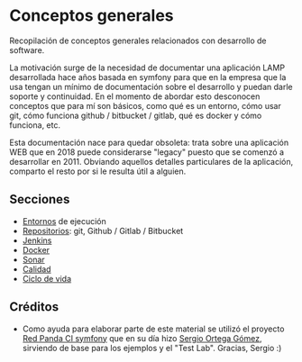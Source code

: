 # Conceptos generales

Recopilación de conceptos generales relacionados con desarrollo de software.

La motivación surge de la necesidad de documentar una aplicación LAMP desarrollada hace años basada en symfony para que en la empresa que la usa tengan un mínimo de documentación sobre el desarrollo y puedan darle soporte y continuidad. En el momento de abordar esto desconocen conceptos que para mí son básicos, como qué es un entorno, cómo usar git, cómo funciona github / bitbucket / gitlab, qué es docker y cómo funciona, etc.

Esta documentación nace para quedar obsoleta: trata sobre una aplicación WEB que en 2018 puede considerarse "legacy" puesto que se comenzó a desarrollar en 2011. Obviando aquellos detalles particulares de la aplicación, comparto el resto por si le resulta útil a alguien.

## Secciones

- [Entornos](environments.md) de ejecución
- [Repositorios](repositories.md): git, Github / Gitlab / Bitbucket
- [Jenkins](jenkins.md)
- [Docker](docker.md)
- [Sonar](sonar.md)
- [Calidad](qa.md)
- [Ciclo de vida](application-lifecicle.md)

## Créditos

- Como ayuda para elaborar parte de este material se utilizó el proyecto [Red Panda CI symfony](https://github.com/sergioortegagomez/red-panda-ci-symfony) que en su día hizo [Sergio Ortega Gómez](https://github.com/sergioortegagomez), sirviendo de base para los ejemplos y el "Test Lab". Gracias, Sergio :)

